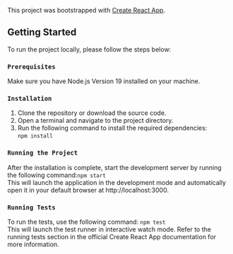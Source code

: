 This project was bootstrapped with [Create React App](https://github.com/facebook/create-react-app).

## Getting Started

To run the project locally, please follow the steps below:

### `Prerequisites`
Make sure you have Node.js Version 19 installed on your machine.

### `Installation`
1. Clone the repository or download the source code.
2. Open a terminal and navigate to the project directory.
3. Run the following command to install the required dependencies:  
`npm install`

### `Running the Project`
After the installation is complete, start the development server by running the following command:`npm start`  
This will launch the application in the development mode and automatically open it in your default browser at http://localhost:3000.

### `Running Tests`

To run the tests, use the following command:
`npm test`  
This will launch the test runner in interactive watch mode. Refer to the running tests section in the official Create React App documentation for more information.  


